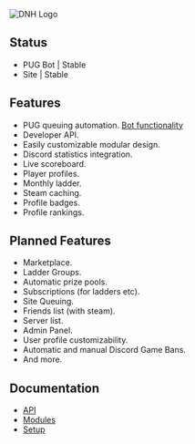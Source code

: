 ![DNH Logo](https://camo.githubusercontent.com/742c455547018630cf337754b6e93a16e880dbd2/68747470733a2f2f63646e2e646973636f72646170702e636f6d2f6174746163686d656e74732f3433353630313839363836323930383433372f3533383532363832363139323936313533362f6e626664666864666864686468642e706e67)

## Status
- PUG Bot | Stable
- Site | Stable

## Features
  - PUG queuing automation. [Bot functionality](#pug-bot-functionality)
  - Developer API.
  - Easily customizable modular design. 
  - Discord statistics integration.
  - Live scoreboard.
  - Player profiles.
  - Monthly ladder.
  - Steam caching.
  - Profile badges.
  - Profile rankings.

## Planned Features
  - Marketplace.
  - Ladder Groups.
  - Automatic prize pools.
  - Subscriptions (for ladders etc).
  - Site Queuing.
  - Friends list (with steam).
  - Server list.
  - Admin Panel.
  - User profile customizability. 
  - Automatic and manual Discord Game Bans.
  - And more.

## Documentation
- [API](/documentation/api)
- [Modules](/documentation/modules)
- [Setup](/documentation/setup)
